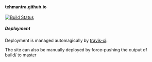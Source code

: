 #### tehmantra.github.io

[![Build Status](https://travis-ci.org/tehmantra/tehmantra.github.io.svg?branch=devel)](https://travis-ci.org/tehmantra/tehmantra.github.io)

##### Deployment
Deployment is managed automagically by [travis-ci](https://travis-ci.org/tehmantra/tehmantra.github.io).

The site can also be manually deployed by force-pushing the output of build/ to master